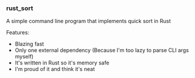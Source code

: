 ### rust_sort
A simple command line program that implements quick sort in Rust

Features:
- Blazing fast
- Only one external dependency (Because I'm too lazy to parse CLI args myself)
- It's written in Rust so it's memory safe
- I'm proud of it and think it's neat
